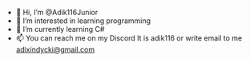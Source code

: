 - 👋 Hi, I’m @Adik116Junior
- 👀 I’m interested in learning programming 
- 🌱 I’m currently learning C#
- 📫 You can reach me on my Discord  It is adik116 or write email  to me adixindycki@gmail.com

<!---
Adik116Junior/Adik116Junior is a ✨ special ✨ repository because its `README.md` (this file) appears on your GitHub profile.
You can click the Preview link to take a look at your changes.
--->
